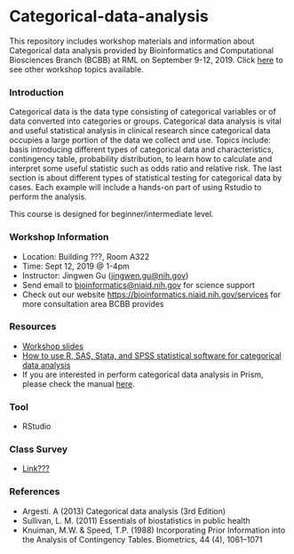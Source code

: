 # Categorical-data-analysis

This repository includes workshop materials and information about Categorical data analysis provided by Bioinformatics and Computational Biosciences Branch (BCBB) at RML on September 9-12, 2019. Click [here](https://nih.sharepoint.com/sites/GRP-NIAID-BioInformatics/Shared%20Documents/RML%20Visit%20September%202019/RML%20Workshop%20Poster.pdf?csf=1&e=NuvvGf&cid=cc291e48-c34a-4396-8a08-153732514e4b) to see other workshop topics available.

### Introduction
Categorical data is the data type consisting of categorical variables or of data converted into categories or groups. Categorical data analysis is vital and useful statistical analysis in clinical research since categorical data occupies a large portion of the data we collect and use. Topics include: basis introducing different types of categorical data and characteristics, contingency table, probability distribution, to learn how to calculate and interpret some useful statistic such as odds ratio and relative risk. The last section is about different types of statistical testing for categorical data by cases. Each example will include a hands-on part of using Rstudio to perform the analysis. 

This course is designed for beginner/intermediate level. 


### Workshop Information

 - Location: Building ???, Room A322
 - Time: Sept 12, 2019 @ 1-4pm
 - Instructor: Jingwen Gu (jingwen.gu@nih.gov)
 - Send email to bioinformatics@niaid.nih.gov for science support
 - Check out our website https://bioinformatics.niaid.nih.gov/services for more consultation area BCBB provides
 
### Resources  
- [Workshop slides](https://proj-bip-prod-publicread.s3.amazonaws.com/training/Categorical_data_analysis/Categorical_data_analysis_slide.pdf) 
- [How to use R, SAS, Stata, and SPSS statistical software for categorical data analysis](http://users.stat.ufl.edu/~aa/cda/cda.html)
- If you are interested in perform categorical data analysis in Prism, please check the manual [here](https://proj-bip-prod-publicread.s3.amazonaws.com/training/Categorical_data_analysis/Prism_practical_manual/Prism_manual.pdf).
  
### Tool
- RStudio

### Class Survey
- [Link???]()

### References
- Argesti. A (2013) Categorical data analysis (3rd Edition)
- Sullivan, L. M. (2011) Essentials of biostatistics in public health
- Knuiman, M.W. & Speed, T.P. (1988) Incorporating Prior Information into the Analysis of Contingency Tables. Biometrics, 44 (4), 1061–1071
